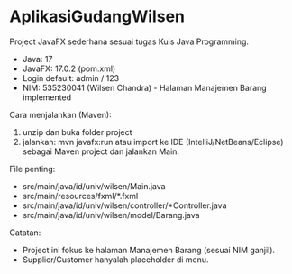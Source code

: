 
AplikasiGudangWilsen
====================

Project JavaFX sederhana sesuai tugas Kuis Java Programming.

- Java: 17
- JavaFX: 17.0.2 (pom.xml)
- Login default: admin / 123
- NIM: 535230041 (Wilsen Chandra) - Halaman Manajemen Barang implemented

Cara menjalankan (Maven):
1. unzip dan buka folder project
2. jalankan: mvn javafx:run
   atau import ke IDE (IntelliJ/NetBeans/Eclipse) sebagai Maven project dan jalankan Main.

File penting:
- src/main/java/id/univ/wilsen/Main.java
- src/main/resources/fxml/*.fxml
- src/main/java/id/univ/wilsen/controller/*Controller.java
- src/main/java/id/univ/wilsen/model/Barang.java

Catatan:
- Project ini fokus ke halaman Manajemen Barang (sesuai NIM ganjil).
- Supplier/Customer hanyalah placeholder di menu.
